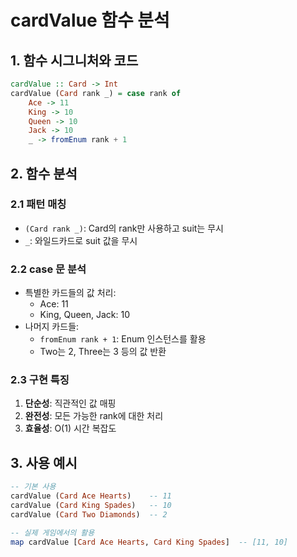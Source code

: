 # cardValue 함수 분석

## 1. 함수 시그니처와 코드

```haskell
cardValue :: Card -> Int
cardValue (Card rank _) = case rank of
    Ace -> 11
    King -> 10
    Queen -> 10
    Jack -> 10
    _ -> fromEnum rank + 1
```

## 2. 함수 분석

### 2.1 패턴 매칭

- `(Card rank _)`: Card의 rank만 사용하고 suit는 무시
- `_`: 와일드카드로 suit 값을 무시

### 2.2 case 문 분석

- 특별한 카드들의 값 처리:
  - Ace: 11
  - King, Queen, Jack: 10
- 나머지 카드들:
  - `fromEnum rank + 1`: Enum 인스턴스를 활용
  - Two는 2, Three는 3 등의 값 반환

### 2.3 구현 특징

1. **단순성**: 직관적인 값 매핑
2. **완전성**: 모든 가능한 rank에 대한 처리
3. **효율성**: O(1) 시간 복잡도

## 3. 사용 예시

```haskell
-- 기본 사용
cardValue (Card Ace Hearts)    -- 11
cardValue (Card King Spades)   -- 10
cardValue (Card Two Diamonds)  -- 2

-- 실제 게임에서의 활용
map cardValue [Card Ace Hearts, Card King Spades]  -- [11, 10]
```
